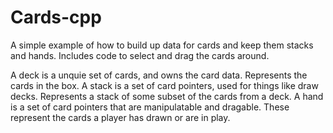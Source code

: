 # Cards-cpp
A simple example of how to build up data for cards and keep them stacks and hands.
Includes code to select and drag the cards around.

A deck is a unquie set of cards, and owns the card data. Represents the cards in the box.
A stack is a set of card pointers, used for things like draw decks. Represents a stack of some subset of the cards from a deck.
A hand is a set of card pointers that are manipulatable and dragable. These represent the cards a player has drawn or are in play.